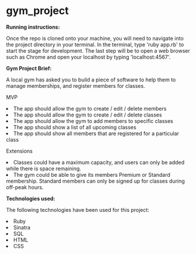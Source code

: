 # gym_project

<strong>Running instructions:</strong>

Once the repo is cloned onto your machine, you will need to navigate into the project directory in your terminal. In the terminal, type 'ruby app.rb' to start the stage for development. The last step will be to open a web browser such as Chrome and open your localhost by typing 'localhost:4567'. 

<strong>Gym Project Brief:</strong>

A local gym has asked you to build a piece of software to help them to manage memberships, and register members for classes.

MVP 
<li>The app should allow the gym to create / edit / delete members
<li>The app should allow the gym to create / edit / delete classes
<li>The app should allow the gym to add members to specific classes
<li>The app should show a list of all upcoming classes
<li>The app should show all members that are registered for a particular class

Extensions
<li>Classes could have a maximum capacity, and users can only be added while there is space remaining.
<li>The gym could be able to give its members Premium or Standard membership. Standard members can only be signed up for classes during off-peak hours.

<strong>Technologies used:</strong>

The following technologies have been used for this project: 

<li>Ruby
<li>Sinatra
<li>SQL
<li>HTML
<li>CSS
